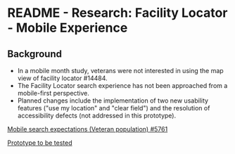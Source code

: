 # README - Research: Facility Locator - Mobile Experience 

## Background 

- In a mobile month study, veterans were not interested in using the map view of facility locator #14484.
- The Facility Locator search experience has not been approached from a mobile-first perspective.
- Planned changes include the implementation of two new usability features ("use my location" and "clear field") and the resolution of accessibility defects (not addressed in this prototype).

[Mobile search expectations (Veteran population) #5761](https://github.com/department-of-veterans-affairs/va.gov-team/issues/5761)

[Prototype to be tested](https://preview.uxpin.com/c60117d778b6116d11f6fc707a5ac6d953d91aa0#/pages/136040014?mode=chidfm)

